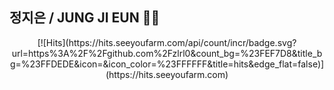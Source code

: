 ## 정지은 / JUNG JI EUN 🙋‍♀️

<div align=center>
[![Hits](https://hits.seeyoufarm.com/api/count/incr/badge.svg?url=https%3A%2F%2Fgithub.com%2Fzlrl0&count_bg=%23FEF7D8&title_bg=%23FFDEDE&icon=&icon_color=%23FFFFFF&title=hits&edge_flat=false)](https://hits.seeyoufarm.com)
</div>

<!--
**zlrl0/zlrl0** is a ✨ _special_ ✨ repository because its `README.md` (this file) appears on your GitHub profile.

Here are some ideas to get you started:

- 🔭 I’m currently working on ...
- 🌱 I’m currently learning ...
- 👯 I’m looking to collaborate on ...
- 🤔 I’m looking for help with ...
- 💬 Ask me about ...
- 📫 How to reach me: ...
- 😄 Pronouns: ...
- ⚡ Fun fact: ...
-->
